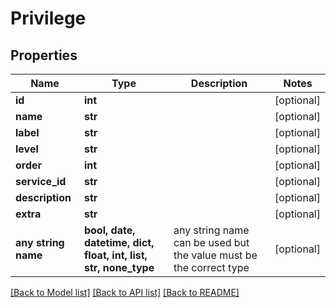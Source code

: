 # Privilege


## Properties
Name | Type | Description | Notes
------------ | ------------- | ------------- | -------------
**id** | **int** |  | [optional] 
**name** | **str** |  | [optional] 
**label** | **str** |  | [optional] 
**level** | **str** |  | [optional] 
**order** | **int** |  | [optional] 
**service_id** | **str** |  | [optional] 
**description** | **str** |  | [optional] 
**extra** | **str** |  | [optional] 
**any string name** | **bool, date, datetime, dict, float, int, list, str, none_type** | any string name can be used but the value must be the correct type | [optional]

[[Back to Model list]](../README.md#documentation-for-models) [[Back to API list]](../README.md#documentation-for-api-endpoints) [[Back to README]](../README.md)


